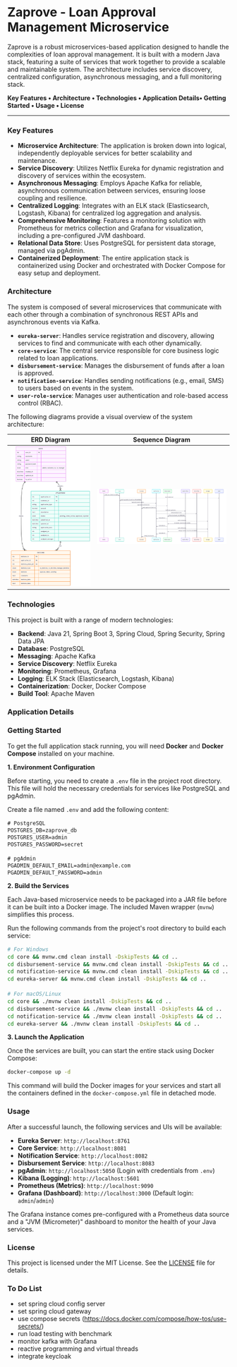 # Zaprove - Loan Approval Management Microservice

Zaprove is a robust microservices-based application designed to handle the complexities of loan approval management. It is built with a modern Java stack, featuring a suite of services that work together to provide a scalable and maintainable system. The architecture includes service discovery, centralized configuration, asynchronous messaging, and a full monitoring stack.

**Key Features • Architecture • Technologies • Application Details• Getting Started • Usage • License**

---

### Key Features

*   **Microservice Architecture**: The application is broken down into logical, independently deployable services for better scalability and maintenance.
*   **Service Discovery**: Utilizes Netflix Eureka for dynamic registration and discovery of services within the ecosystem.
*   **Asynchronous Messaging**: Employs Apache Kafka for reliable, asynchronous communication between services, ensuring loose coupling and resilience.
*   **Centralized Logging**: Integrates with an ELK stack (Elasticsearch, Logstash, Kibana) for centralized log aggregation and analysis.
*   **Comprehensive Monitoring**: Features a monitoring solution with Prometheus for metrics collection and Grafana for visualization, including a pre-configured JVM dashboard.
*   **Relational Data Store**: Uses PostgreSQL for persistent data storage, managed via pgAdmin.
*   **Containerized Deployment**: The entire application stack is containerized using Docker and orchestrated with Docker Compose for easy setup and deployment.

### Architecture

The system is composed of several microservices that communicate with each other through a combination of synchronous REST APIs and asynchronous events via Kafka.

*   **`eureka-server`**: Handles service registration and discovery, allowing services to find and communicate with each other dynamically.
*   **`core-service`**: The central service responsible for core business logic related to loan applications.
*   **`disbursement-service`**: Manages the disbursement of funds after a loan is approved.
*   **`notification-service`**: Handles sending notifications (e.g., email, SMS) to users based on events in the system.
*   **`user-role-service`**: Manages user authentication and role-based access control (RBAC).

The following diagrams provide a visual overview of the system architecture:

| ERD Diagram                               | Sequence Diagram                               | 
| ----------------------------------------- | ---------------------------------------------- | 
| ![ERD](./docs/erd_diagram.png) | ![Sequence](./docs/sequence_diagram.png) | 

### Technologies

This project is built with a range of modern technologies:

*   **Backend**: Java 21, Spring Boot 3, Spring Cloud, Spring Security, Spring Data JPA
*   **Database**: PostgreSQL
*   **Messaging**: Apache Kafka
*   **Service Discovery**: Netflix Eureka
*   **Monitoring**: Prometheus, Grafana
*   **Logging**: ELK Stack (Elasticsearch, Logstash, Kibana)
*   **Containerization**: Docker, Docker Compose
*   **Build Tool**: Apache Maven
### Application Details

### Getting Started

To get the full application stack running, you will need **Docker** and **Docker Compose** installed on your machine.

**1. Environment Configuration**

Before starting, you need to create a `.env` file in the project root directory. This file will hold the necessary credentials for services like PostgreSQL and pgAdmin.

Create a file named `.env` and add the following content:

```env
# PostgreSQL
POSTGRES_DB=zaprove_db
POSTGRES_USER=admin
POSTGRES_PASSWORD=secret

# pgAdmin
PGADMIN_DEFAULT_EMAIL=admin@example.com
PGADMIN_DEFAULT_PASSWORD=admin
```

**2. Build the Services**

Each Java-based microservice needs to be packaged into a JAR file before it can be built into a Docker image. The included Maven wrapper (`mvnw`) simplifies this process.

Run the following commands from the project's root directory to build each service:

```bash
# For Windows
cd core && mvnw.cmd clean install -DskipTests && cd ..
cd disbursement-service && mvnw.cmd clean install -DskipTests && cd ..
cd notification-service && mvnw.cmd clean install -DskipTests && cd ..
cd eureka-server && mvnw.cmd clean install -DskipTests && cd ..

# For macOS/Linux
cd core && ./mvnw clean install -DskipTests && cd ..
cd disbursement-service && ./mvnw clean install -DskipTests && cd ..
cd notification-service && ./mvnw clean install -DskipTests && cd ..
cd eureka-server && ./mvnw clean install -DskipTests && cd ..
```

**3. Launch the Application**

Once the services are built, you can start the entire stack using Docker Compose:

```bash
docker-compose up -d
```

This command will build the Docker images for your services and start all the containers defined in the `docker-compose.yml` file in detached mode.

### Usage

After a successful launch, the following services and UIs will be available:

*   **Eureka Server**: `http://localhost:8761`
*   **Core Service**: `http://localhost:8081`
*   **Notification Service**: `http://localhost:8082`
*   **Disbursement Service**: `http://localhost:8083`
*   **pgAdmin**: `http://localhost:5050` (Login with credentials from `.env`)
*   **Kibana (Logging)**: `http://localhost:5601`
*   **Prometheus (Metrics)**: `http://localhost:9090`
*   **Grafana (Dashboard)**: `http://localhost:3000` (Default login: `admin`/`admin`)

The Grafana instance comes pre-configured with a Prometheus data source and a "JVM (Micrometer)" dashboard to monitor the health of your Java services.

### License

This project is licensed under the MIT License. See the [LICENSE](LICENSE) file for details.

### To Do List
- set spring cloud config server
- set spring cloud gateway
- use compose secrets (https://docs.docker.com/compose/how-tos/use-secrets/)
- run load testing with benchmark
- monitor kafka with Grafana
- reactive programming and virtual threads
- integrate keycloak





